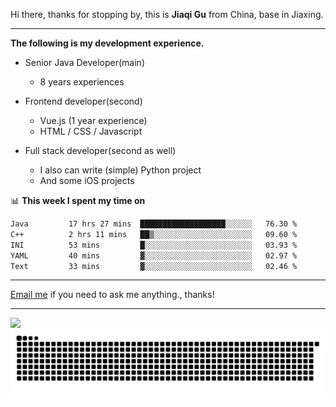 Hi there, thanks for stopping by, this is **Jiaqi Gu** from China, base in Jiaxing.

---

**The following is my development experience.**

- Senior Java Developer(main)
  - 8 years experiences

- Frontend developer(second)
  - Vue.js (1 year experience)
  - HTML / CSS / Javascript
  
- Full stack developer(second as well)
  - I also can write (simple) Python project
  - And some iOS projects

📊 **This week I spent my time on**
<!--START_SECTION:waka-->

```txt
Java         17 hrs 27 mins  ███████████████████░░░░░░   76.30 %
C++          2 hrs 11 mins   ██▒░░░░░░░░░░░░░░░░░░░░░░   09.60 %
INI          53 mins         █░░░░░░░░░░░░░░░░░░░░░░░░   03.93 %
YAML         40 mins         ▓░░░░░░░░░░░░░░░░░░░░░░░░   02.97 %
Text         33 mins         ▓░░░░░░░░░░░░░░░░░░░░░░░░   02.46 %
```

<!--END_SECTION:waka-->

---

[Email me](mailto:htk2klwgr@mozmail.com?subject=Hiring_from_GitHub) if you need to ask me anything., thanks!

---

![]( https://visitor-badge.glitch.me/badge?page_id=githubgujiaqi)
![]( https://github.com/droid-Q/droid-Q/raw/output/github-contribution-grid-snake.svg#gh-dark-mode-only)
